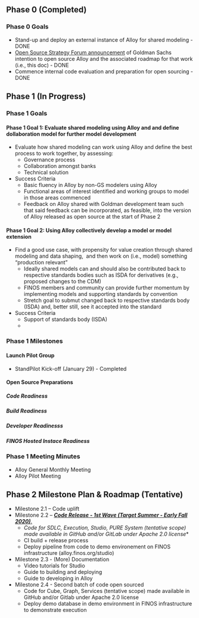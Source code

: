 ## Phase 0 (Completed)
### Phase 0 Goals
* Stand-up and deploy an external instance of Alloy for shared modeling - DONE
* [Open Source Strategy Forum announcement](https://www.youtube.com/watch?v=fPUYUt9Yr_I) of Goldman Sachs intention to open source Alloy and the associated roadmap for that work (i.e., this doc) - DONE 
* Commence internal code evaluation and preparation for open sourcing - DONE


## Phase 1 (In Progress)
### Phase 1 Goals
#### Phase 1 Goal 1: Evaluate shared modeling using Alloy and and define dollaboration model for further model development
* Evaluate how shared modeling can work using Alloy and define the best process to work together, by assessing: 
    * Governance process 
    * Collaboration amongst banks 
    * Technical solution 
* Success Criteria
    * Basic fluency in Alloy by non-GS modelers using Alloy
    * Functional areas of interest identified and working groups to model in those areas commenced
    * Feedback on Alloy shared with Goldman development team such that said feedback can be incorporated, as feasible, into the version of Alloy released as open source at the start of Phase 2 

#### Phase 1 Goal 2: Using Alloy collectively develop a model or model extension
* Find a good use case, with propensity for value creation through shared modeling and data shaping,  and then work on (i.e., model) something “production relevant” 
    * Ideally shared models can and should also be contributed back to respective standards bodies such as ISDA for derivatives (e.g., proposed changes to the CDM) 
    * FINOS members and community can provide further momentum by implementing models and supporting standards by convention
    * Stretch goal to submut changed back to respective standards body (ISDA) and, better still, see it accepted into the standard
* Success Criteria
    * Support of standards body (ISDA)
    * 


### Phase 1 Milestones
#### Launch Pilot Group
* StandPilot Kick-off (January 29) - Completed 

#### Open Source Preparations
##### Code Readiness

##### Build Readiness

##### Developer Readinesss

##### FINOS Hosted Instace Readiness



### Phase 1 Meeting Minutes
* Alloy General Monthly Meeting
* Alloy Pilot Meeting
    

## Phase 2 Milestone Plan & Roadmap (Tentative)
* Milestone 2.1 – Code uplift
* Milestone 2.2 – [_**Code Release - 1st Wave (Target Summer - Early Fall 2020)**_.](https://github.com/finos/alloy/issues?q=is%3Aopen+is%3Aissue+label%3A%22Milestone%3A+Code+Open+Sourced+%281st+Wave%29%22)
  * *Code for SDLC, Execution, Studio, PURE System (tentative scope) made available in GitHub and/or GitLab under Apache 2.0 license**
  * CI build + release process
  * Deploy pipeline from code to demo environement on FINOS infrastructure (alloy.finos.org/studio)
* Milestone 2.3 - (More) Documentation
  * Video tutorials for Studio
  * Guide to building and deploying
  * Guide to developing in Alloy
* Milestone 2.4 - Second batch of code open sourced
  * Code for Cube, Graph, Services (tentative scope) made available in GitHub and/or Gitlab under Apache 2.0 license
  * Deploy demo database in demo environment in FINOS infrastructure to demonstrate execution